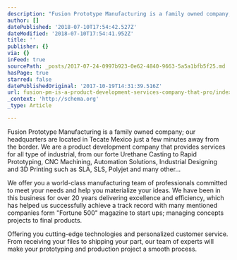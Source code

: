 ```yaml
---
description: "Fusion Prototype Manufacturing is a family owned company; our headquarters are located in Tecate Mexico just a few minutes away from the border.  We are a\nproduct development company that provides services for\_all type of\nindustrial, from our forte Urethane Casting to Rapid Prototyping, CNC\nMachining, Automation Solutions, Industrial Designing and 3D Printing\_\nsuch as SLA, SLS, Polyjet and many other...\_"
author: []
datePublished: '2018-07-10T17:54:42.527Z'
dateModified: '2018-07-10T17:54:41.952Z'
title: ''
publisher: {}
via: {}
inFeed: true
sourcePath: _posts/2017-07-24-0997b923-0e62-4840-9663-5a5a1bfb5f25.md
hasPage: true
starred: false
datePublishedOriginal: '2017-10-19T14:31:39.516Z'
url: fusion-pm-is-a-product-development-services-company-that-pro/index.html
_context: 'http://schema.org'
_type: Article

---
```

Fusion Prototype Manufacturing is a family owned company; our headquarters are located in Tecate Mexico just a few minutes away from the border.  We are a
product development company that provides services for all type of
industrial, from our forte Urethane Casting to Rapid Prototyping, CNC
Machining, Automation Solutions, Industrial Designing and 3D Printing 
such as SLA, SLS, Polyjet and many other... 

We offer you a world-class manufacturing team of professionals committed to meet your needs and help you materialize your ideas. We have been in this business for
over 20 years delivering excellence and efficiency, which has helped us
successfully achieve a track record with many mentioned companies form
"Fortune 500" magazine to start ups; managing concepts projects to
final products.

Offering you cutting-edge technologies and personalized customer service. From receiving your files to shipping your part, our team of experts will make your
prototyping and production project a smooth process.